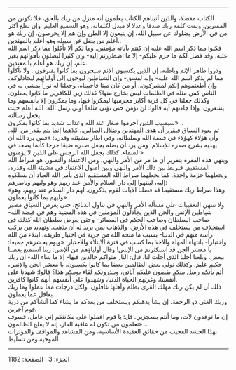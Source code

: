 ------------------------------------------------------------------------

الكتاب مفصلا، والذين آتيناهم الكتاب يعلمون أنه منزل من ربك بالحق، فلا
تكونن من الممترين. وتمت كلمة ربك صدقا وعدلا لا مبدل لكلماته، وهو السميع
العليم. وإن تطع أكثر من في الأرض يضلوك عن سبيل الله، إن يتبعون إلا الظن
وإن هم إلا يخرصون. إن ربك هو أعلم من يضل عن سبيله وهو أعلم بالمهتدين..  
فكلوا مما ذكر اسم الله عليه إن كنتم بآياته مؤمنين. وما لكم ألا تأكلوا
مما ذكر اسم الله عليه، وقد فصل لكم ما حرم عليكم- إلا ما اضطررتم إليه-
وإن كثيرا ليضلون بأهوائهم بغير علم، إن ربك هو أعلم بالمعتدين.  
وذروا ظاهر الإثم وباطنه، إن الذين يكسبون الإثم سيجزون بما كانوا
يقترفون.. ولا تأكلوا مما لم يذكر اسم الله عليه- وإنه لفسق- وإن الشياطين
ليوحون إلى أوليائهم ليجادلوكم، وإن أطعتموهم إنكم لمشركون.. أو من كان
ميتا فأحييناه، وجعلنا له نوراً يمشي به في الناس كمن مثله في الظلمات ليس
بخارج منها؟ كذلك زين للكافرين ما كانوا يعملون. وكذلك جعلنا في كل قرية
أكابر مجرميها ليمكروا فيها، وما يمكرون إلا بأنفسهم وما يشعرون. وإذا
جاءتهم آية قالوا: لن نؤمن حتى نؤتى مثلما أوتي رسل الله. الله أعلم حيث
يجعل رسالته.  
سيصيب الذين أجرموا صغار عند الله وعذاب شديد بما كانوا يمكرون» ..  
ثم يعود السياق فيقرر أن هدى المهتدين وضلال الضالين.. كلاهما إنما يتم
بقدر من الله. وأن هؤلاء كهؤلاء في قبضة الله وسلطانه، وفي اطار مشيئته
وقدره: «فمن يرد الله أن يهديه يشرح صدره للإسلام. ومن يرد أن يضله يجعل
صدره ضيقا حرجا كأنما يصعد في السماء. كذلك يجعل الله الرجس على الذين لا
يؤمنون» .  
وينهي هذه الفقرة بتقرير أن ما مر من الأمر والنهي، ومن الاعتقاد والتصور،
هو صراط الله المستقيم. فيربط بين ذلك الأمر والنهي وبين أصول الاعتقاد في
مشيئة الله وقدره، ويجعلهما حزمة واحدة. كما يجعلهما صراط الله المستقيم
الذي يأمر الله العباد أن يسلكوه إليه، لينتهوا إلى دار السلام والأمن عند
ربهم وهو وليهم وناصرهم:  
«وهذا صراط ربك مستقيما قد فصلنا الآيات لقوم يذكرون. لهم دار السلام عند
ربهم، وهو وليهم بما كانوا يعملون» .  
ولا تنتهي التعقيبات على مسألة الأمر والنهي في تناول الذبائح، حتى يعرض
السياق مصير شياطين الإنس والجن الذين يجادلون المؤمنين في هذه القضية وهم
في قبضة الله- صاحب السلطان وصاحب الحكم في المصائر- وحتى يعرض سلطان الله
كذلك في استخلاف من يستخلف في هذه الأرض، والذهاب بمن يريد له أن يذهب.
وتهديد من يركب رأسه منهم في الدنيا- بسبب ما منحه الله من حرية في اختيار
طريقه، ابتلاء من الله واختبارا- بانتهاء المهلة والأخذ بما كسب في فترة
الابتلاء والاختبار: «ويوم يحشرهم جميعا: يا معشر الجن قد استكثرتم من
الإنس! وقال أولياؤهم من الإنس: ربنا استمتع بعضنا ببعض، وبلغنا أجلنا الذي
أجلت لنا. قال: النار مثواكم خالدين فيها- إلا ما شاء الله- إن ربك حكيم
عليم. وكذلك نولي بعض الظالمين بعضا بما كانوا يكسبون. يا معشر الجن
والإنس، ألم يأتكم رسل منكم يقصون عليكم آياتي، وينذرونكم لقاء يومكم هذا؟
قالوا: شهدنا على أنفسنا، وغرتهم الحياة الدنيا، وشهدوا على أنفسهم أنهم
كانوا كافرين.  
ذلك أن لم يكن ربك مهلك القرى بظلم وأهلها غافلون. ولكل درجات مما عملوا
وما ربك بغافل عما يعملون.  
وربك الغني ذو الرحمة، إن يشأ يذهبكم ويستخلف من بعدكم ما يشاء كما أنشأكم
من ذرية قوم آخرين.  
إن ما توعدون لآت، وما أنتم بمعجزين. قل: يا قوم اعملوا على مكانتكم إني
عامل، فسوف تعلمون من تكون له عاقبة الدار، إنه لا يفلح الظالمون» ..  
بهذا الحشد العجيب من حقائق العقيدة الأساسية، ومن المشاهد والمواقف
والمؤثرات الموحية ومن تسليط

------------------------------------------------------------------------

الجزء: 3 ¦ الصفحة: 1182
